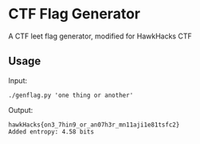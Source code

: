 # CTF Flag Generator

A CTF leet flag generator, modified for HawkHacks CTF

## Usage

Input:

```
./genflag.py 'one thing or another'
````

Output:

```
hawkHacks{on3_7hin9_or_an07h3r_mn11aji1e81tsfc2}
Added entropy: 4.58 bits
```
